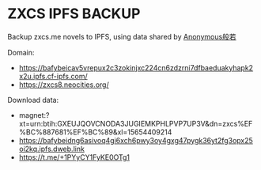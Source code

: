 # ZXCS IPFS BACKUP

Backup zxcs.me novels to IPFS, using data shared by [Anonymous般若](https://tieba.baidu.com/p/8349949117)

Domain:

- https://bafybeicav5vrepux2c3zokinjxc224cn6zdzrni7dfbaeduakyhapk2x2u.ipfs.cf-ipfs.com/
- https://zxcs8.neocities.org/

Download data:

- magnet:?xt=urn:btih:GXEUJQOVCNODA3JUGIEMKPHLPVP7UP3V&dn=zxcs%EF%BC%887681%EF%BC%89&xl=15654409214
- https://bafybeidng6asivoq4gi6xch6pwy3oy4gxg47pygk36yt2fg3opx25oi2kq.ipfs.dweb.link
- https://t.me/+1PYyCY1FyKE0OTg1